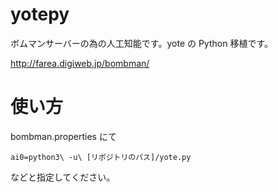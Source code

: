 # yotepy

ボムマンサーバーの為の人工知能です。yote の Python 移植です。

http://farea.digiweb.jp/bombman/

# 使い方

bombman.properties にて

	ai0=python3\ -u\ [リポジトリのパス]/yote.py

などと指定してください。
